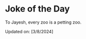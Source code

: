 # Joke of the Day

<!-- #joke -->
To Jayesh, every zoo is a petting zoo.

Updated on: [3/8/2024]
<!-- #jokeEnd -->